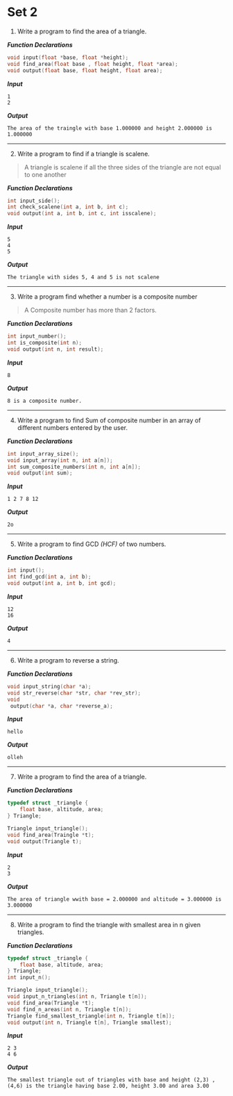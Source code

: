 # Set 2

01.  Write a program to find the area of a triangle.

***Function Declarations***
```c
void input(float *base, float *height);
void find_area(float base , float height, float *area);
void output(float base, float height, float area);
```

***Input***
```
1
2
```

***Output***
```
The area of the traingle with base 1.000000 and height 2.000000 is 1.000000
```

---

02.  Write a program to find if a triangle is scalene.

> A triangle is scalene if all the three sides of the triangle are not equal to one another

***Function Declarations***
```c
int input_side();
int check_scalene(int a, int b, int c);
void output(int a, int b, int c, int isscalene);
```

***Input***
```
5
4
5
```

***Output***
```
The triangle with sides 5, 4 and 5 is not scalene
```

---

03.  Write a program find whether a number is a composite number

> A Composite number has more than 2 factors.

***Function Declarations***
```c
int input_number();
int is_composite(int n);
void output(int n, int result);
```

***Input***
```
8
```

***Output***
```
8 is a composite number.
```

---

04.  Write a program to find Sum of composite number in an array of different numbers entered by the user.

***Function Declarations***
```c
int input_array_size();
void input_array(int n, int a[n]);
int sum_composite_numbers(int n, int a[n]);
void output(int sum);
```

***Input***
```
1 2 7 8 12
```

***Output***
```
2o
```

---

05.  Write a program to find GCD _(HCF)_ of two numbers.

***Function Declarations***
```c
int input();
int find_gcd(int a, int b);
void output(int a, int b, int gcd);
```

***Input***
```
12
16
```

***Output***
```
4
```

---

06. Write a program to reverse a string.

***Function Declarations***
```c
void input_string(char *a);
void str_reverse(char *str, char *rev_str);
void
 output(char *a, char *reverse_a);
``` 

***Input***
```
hello
```

***Output***
```
olleh
```

---

07. Write a program to find the area of a triangle.

***Function Declarations***
```c
typedef struct _triangle {
	float base, altitude, area;
} Triangle;

Triangle input_triangle();
void find_area(Traingle *t);
void output(Triangle t);
```

***Input***
```
2
3
```

***Output***
```
The area of triangle wwith base = 2.000000 and altitude = 3.000000 is 3.000000
```

---

08. Write a program to find the triangle with smallest area in n given triangles.

***Function Declarations***
```c
typedef struct _triangle {
	float base, altitude, area;
} Triangle;
int input_n();

Triangle input_triangle();
void input_n_triangles(int n, Triangle t[n]);
void find_area(Triangle *t);
void find_n_areas(int n, Triangle t[n]);
Triangle find_smallest_triangle(int n, Triangle t[n]);
void output(int n, Triangle t[n], Triangle smallest);
```

***Input***
```
2 3
4 6
```

***Output***
```
The smallest triangle out of triangles with base and height (2,3) , (4,6) is the triangle having base 2.00, height 3.00 and area 3.00
```
